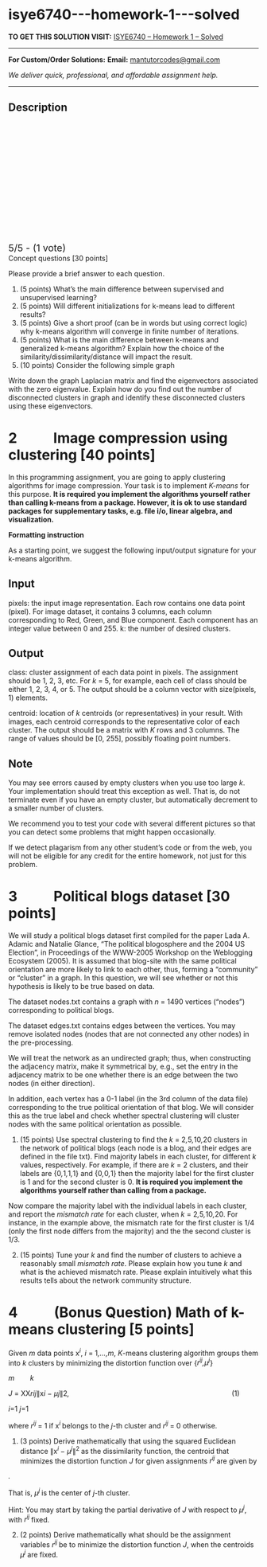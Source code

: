 # isye6740---homework-1---solved
**TO GET THIS SOLUTION VISIT:** [ISYE6740 – Homework 1   – Solved](https://mantutor.com/product/isye6740-homework-1-solved-4/)


---

**For Custom/Order Solutions:** **Email:** mantutorcodes@gmail.com  

*We deliver quick, professional, and affordable assignment help.*

---

<h2>Description</h2>



<div class="kk-star-ratings kksr-auto kksr-align-center kksr-valign-top" data-payload="{&quot;align&quot;:&quot;center&quot;,&quot;id&quot;:&quot;84612&quot;,&quot;slug&quot;:&quot;default&quot;,&quot;valign&quot;:&quot;top&quot;,&quot;ignore&quot;:&quot;&quot;,&quot;reference&quot;:&quot;auto&quot;,&quot;class&quot;:&quot;&quot;,&quot;count&quot;:&quot;1&quot;,&quot;legendonly&quot;:&quot;&quot;,&quot;readonly&quot;:&quot;&quot;,&quot;score&quot;:&quot;5&quot;,&quot;starsonly&quot;:&quot;&quot;,&quot;best&quot;:&quot;5&quot;,&quot;gap&quot;:&quot;4&quot;,&quot;greet&quot;:&quot;Rate this product&quot;,&quot;legend&quot;:&quot;5\/5 - (1 vote)&quot;,&quot;size&quot;:&quot;24&quot;,&quot;title&quot;:&quot;ISYE6740 -  Homework 1 &nbsp; -  Solved&quot;,&quot;width&quot;:&quot;138&quot;,&quot;_legend&quot;:&quot;{score}\/{best} - ({count} {votes})&quot;,&quot;font_factor&quot;:&quot;1.25&quot;}">

<div class="kksr-stars">

<div class="kksr-stars-inactive">
            <div class="kksr-star" data-star="1" style="padding-right: 4px">


<div class="kksr-icon" style="width: 24px; height: 24px;"></div>
        </div>
            <div class="kksr-star" data-star="2" style="padding-right: 4px">


<div class="kksr-icon" style="width: 24px; height: 24px;"></div>
        </div>
            <div class="kksr-star" data-star="3" style="padding-right: 4px">


<div class="kksr-icon" style="width: 24px; height: 24px;"></div>
        </div>
            <div class="kksr-star" data-star="4" style="padding-right: 4px">


<div class="kksr-icon" style="width: 24px; height: 24px;"></div>
        </div>
            <div class="kksr-star" data-star="5" style="padding-right: 4px">


<div class="kksr-icon" style="width: 24px; height: 24px;"></div>
        </div>
    </div>

<div class="kksr-stars-active" style="width: 138px;">
            <div class="kksr-star" style="padding-right: 4px">


<div class="kksr-icon" style="width: 24px; height: 24px;"></div>
        </div>
            <div class="kksr-star" style="padding-right: 4px">


<div class="kksr-icon" style="width: 24px; height: 24px;"></div>
        </div>
            <div class="kksr-star" style="padding-right: 4px">


<div class="kksr-icon" style="width: 24px; height: 24px;"></div>
        </div>
            <div class="kksr-star" style="padding-right: 4px">


<div class="kksr-icon" style="width: 24px; height: 24px;"></div>
        </div>
            <div class="kksr-star" style="padding-right: 4px">


<div class="kksr-icon" style="width: 24px; height: 24px;"></div>
        </div>
    </div>
</div>


<div class="kksr-legend" style="font-size: 19.2px;">
            5/5 - (1 vote)    </div>
    </div>
Concept questions [30 points]

Please provide a brief answer to each question.

<ol>
<li>(5 points) What’s the main difference between supervised and unsupervised learning?</li>
<li>(5 points) Will different initializations for k-means lead to different results?</li>
<li>(5 points) Give a short proof (can be in words but using correct logic) why k-means algorithm will converge in finite number of iterations.</li>
<li>(5 points) What is the main difference between k-means and generalized k-means algorithm? Explain how the choice of the similarity/dissimilarity/distance will impact the result.</li>
<li>(10 points) Consider the following simple graph</li>
</ol>
Write down the graph Laplacian matrix and find the eigenvectors associated with the zero eigenvalue. Explain how do you find out the number of disconnected clusters in graph and identify these disconnected clusters using these eigenvectors.

<h1>2&nbsp;&nbsp;&nbsp;&nbsp;&nbsp;&nbsp;&nbsp;&nbsp;&nbsp;&nbsp; Image compression using clustering [40 points]</h1>
In this programming assignment, you are going to apply clustering algorithms for image compression. Your task is to implement <em>K-means </em>for this purpose. <strong>It is required you implement the algorithms yourself rather than calling k-means from a package. However, it is ok to use standard packages for supplementary tasks, e.g. file i/o, linear algebra, and visualization.</strong>

<strong>Formatting instruction</strong>

As a starting point, we suggest the following input/output signature for your k-means algorithm.

<h2>Input</h2>
pixels: the input image representation. Each row contains one data point (pixel). For image dataset, it contains 3 columns, each column corresponding to Red, Green, and Blue component. Each component has an integer value between 0 and 255. k: the number of desired clusters.

<h2>Output</h2>
class: cluster assignment of each data point in pixels. The assignment should be 1, 2, 3, etc. For <em>k </em>= 5, for example, each cell of class should be either 1, 2, 3, 4, or 5. The output should be a column vector with size(pixels, 1) elements.

centroid: location of <em>k </em>centroids (or representatives) in your result. With images, each centroid corresponds to the representative color of each cluster. The output should be a matrix with <em>K </em>rows and 3 columns. The range of values should be [0, 255], possibly floating point numbers.

<h2>Note</h2>
You may see errors caused by empty clusters when you use too large <em>k</em>. Your implementation should treat this exception as well. That is, do not terminate even if you have an empty cluster, but automatically decrement to a smaller number of clusters.

We recommend you to test your code with several different pictures so that you can detect some problems that might happen occasionally.

If we detect plagarism from any other student’s code or from the web, you will not be eligible for any credit for the entire homework, not just for this problem.

<h1>3&nbsp;&nbsp;&nbsp;&nbsp;&nbsp;&nbsp;&nbsp;&nbsp;&nbsp;&nbsp; Political blogs dataset [30 points]</h1>
We will study a political blogs dataset first compiled for the paper Lada A. Adamic and Natalie Glance, “The political blogosphere and the 2004 US Election”, in Proceedings of the WWW-2005 Workshop on the Weblogging Ecosystem (2005). It is assumed that blog-site with the same political orientation are more likely to link to each other, thus, forming a “community” or “cluster” in a graph. In this question, we will see whether or not this hypothesis is likely to be true based on data.

The dataset nodes.txt contains a graph with <em>n </em>= 1490 vertices (“nodes”) corresponding to political blogs.

The dataset edges.txt contains edges between the vertices. You may remove isolated nodes (nodes that are not connected any other nodes) in the pre-processing.

We will treat the network as an undirected graph; thus, when constructing the adjacency matrix, make it symmetrical by, e.g., set the entry in the adjacency matrix to be one whether there is an edge between the two nodes (in either direction).

In addition, each vertex has a 0-1 label (in the 3rd column of the data file) corresponding to the true political orientation of that blog. We will consider this as the true label and check whether spectral clustering will cluster nodes with the same political orientation as possible.

<ol>
<li>(15 points) Use spectral clustering to find the <em>k </em>= 2<em>,</em>5<em>,</em>10<em>,</em>20 clusters in the network of political blogs (each node is a blog, and their edges are defined in the file txt). Find majority labels in each cluster, for different <em>k </em>values, respectively. For example, if there are <em>k </em>= 2 clusters, and their labels are {0<em>,</em>1<em>,</em>1<em>,</em>1} and {0<em>,</em>0<em>,</em>1} then the majority label for the first cluster is 1 and for the second cluster is 0. <strong>It is required you implement the algorithms yourself rather than calling from a package.</strong></li>
</ol>
Now compare the majority label with the individual labels in each cluster, and report the <em>mismatch rate </em>for each cluster, when <em>k </em>= 2<em>,</em>5<em>,</em>10<em>,</em>20. For instance, in the example above, the mismatch rate for the first cluster is 1/4 (only the first node differs from the majority) and the the second cluster is 1/3.

<ol start="2">
<li>(15 points) Tune your <em>k </em>and find the number of clusters to achieve a reasonably small <em>mismatch rate</em>. Please explain how you tune <em>k </em>and what is the achieved mismatch rate. Please explain intuitively what this results tells about the network community structure.</li>
</ol>
<h1>4&nbsp;&nbsp;&nbsp;&nbsp;&nbsp;&nbsp;&nbsp;&nbsp;&nbsp;&nbsp; (Bonus Question) Math of k-means clustering [5 points]</h1>
Given <em>m </em>data points x<em><sup>i</sup></em>, <em>i </em>= 1<em>,…,m</em>, <em>K</em>-means clustering algorithm groups them into <em>k </em>clusters by minimizing the distortion function over {<em>r<sup>ij</sup>,µ<sup>j</sup></em>}

<em>m&nbsp;&nbsp;&nbsp;&nbsp;&nbsp;&nbsp;&nbsp; k</em>

<em>J </em>= XX<em>r</em><em>ij</em>∥x<em>i </em>− <em>µ</em><em>j</em>∥2<em>,&nbsp;&nbsp;&nbsp;&nbsp;&nbsp;&nbsp;&nbsp;&nbsp;&nbsp;&nbsp;&nbsp;&nbsp;&nbsp;&nbsp;&nbsp;&nbsp;&nbsp;&nbsp;&nbsp;&nbsp;&nbsp;&nbsp;&nbsp;&nbsp;&nbsp;&nbsp;&nbsp;&nbsp;&nbsp;&nbsp;&nbsp;&nbsp;&nbsp;&nbsp;&nbsp;&nbsp;&nbsp;&nbsp;&nbsp;&nbsp;&nbsp;&nbsp;&nbsp;&nbsp;&nbsp;&nbsp;&nbsp;&nbsp;&nbsp;&nbsp;&nbsp;&nbsp;&nbsp;&nbsp;&nbsp;&nbsp;&nbsp;&nbsp;&nbsp;&nbsp;&nbsp;&nbsp;&nbsp;&nbsp;&nbsp;&nbsp;&nbsp;&nbsp;&nbsp;&nbsp;&nbsp;&nbsp;&nbsp;&nbsp;&nbsp;&nbsp;&nbsp;&nbsp;&nbsp;&nbsp;&nbsp;&nbsp; </em>(1)

<em>i</em>=1 <em>j</em>=1

where <em>r<sup>ij </sup></em>= 1 if x<em><sup>i </sup></em>belongs to the <em>j</em>-th cluster and <em>r<sup>ij </sup></em>= 0 otherwise.

<ol>
<li>(3 points) Derive mathematically that using the squared Euclidean distance ∥x<em><sup>i </sup></em>− <em>µ<sup>j</sup></em>∥<sup>2 </sup>as the dissimilarity function, the centroid that minimizes the distortion function <em>J </em>for given assignments <em>r<sup>ij </sup></em>are given by</li>
</ol>
<em>.</em>

That is, <em>µ<sup>j </sup></em>is the center of <em>j</em>-th cluster.

Hint: You may start by taking the partial derivative of <em>J </em>with respect to <em>µ<sup>j</sup></em>, with <em>r<sup>ij </sup></em>fixed.

<ol start="2">
<li>(2 points) Derive mathematically what should be the assignment variables <em>r<sup>ij </sup></em>be to minimize the distortion function <em>J</em>, when the centroids <em>µ<sup>j </sup></em>are fixed.</li>
</ol>
